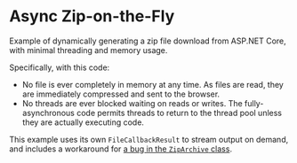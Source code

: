 # Async Zip-on-the-Fly

Example of dynamically generating a zip file download from ASP.NET Core, with minimal threading and memory usage.

Specifically, with this code:
- No file is ever completely in memory at any time. As files are read, they are immediately compressed and sent to the browser.
- No threads are ever blocked waiting on reads or writes. The fully-asynchronous code permits threads to return to the thread pool unless they are actually executing code.

This example uses its own `FileCallbackResult` to stream output on demand, and includes a workaround for [a bug in the `ZipArchive` class](https://github.com/dotnet/corefx/issues/11497).